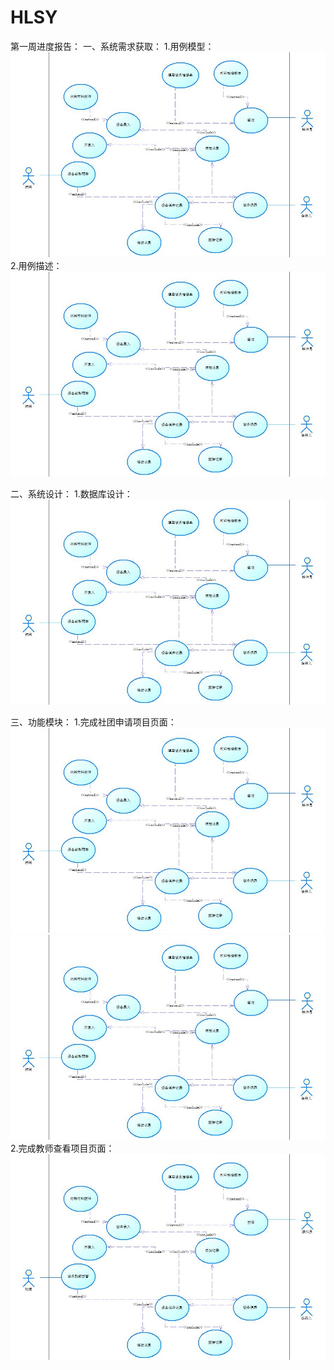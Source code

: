 # HLSY
第一周进度报告：
一、系统需求获取：
1.用例模型：
![用例图](https://github.com/oshsx/sbglxt.github.io/blob/master/oom.JPG)
2.用例描述：
![用例图](https://github.com/oshsx/sbglxt.github.io/blob/master/oom.JPG)

二、系统设计：
1.数据库设计：
![用例图](https://github.com/oshsx/sbglxt.github.io/blob/master/oom.JPG)

三、功能模块：
1.完成社团申请项目页面：
![用例图](https://github.com/oshsx/sbglxt.github.io/blob/master/oom.JPG)
![用例图](https://github.com/oshsx/sbglxt.github.io/blob/master/oom.JPG)
2.完成教师查看项目页面：
![用例图](https://github.com/oshsx/sbglxt.github.io/blob/master/oom.JPG)
